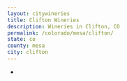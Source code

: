 ```yaml
---
layout: citywineries
title: Clifton Wineries
description: Wineries in Clifton, CO
permalink: /colorado/mesa/clifton/
state: co
county: mesa
city: clifton
---
```

-
